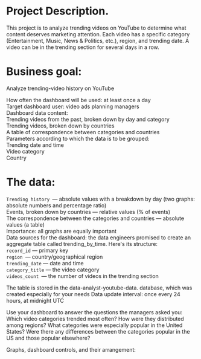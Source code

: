 # Project Description.  
   This project is to analyze trending videos on YouTube to determine what content deserves marketing attention.
Each video has a specific category (Entertainment, Music, News & Politics, etc.), region, and trending date.
A video can be in the trending section for several days in a row.

# Business goal:  
Analyze trending-video history on YouTube  

How often the dashboard will be used: at least once a day  
Target dashboard user: video ads planning managers  
Dashboard data content:  
Trending videos from the past, broken down by day and category  
Trending videos, broken down by countries  
A table of correspondence between categories and countries  
Parameters according to which the data is to be grouped:  
Trending date and time   
Video category  
Country  
# The data:  
`Trending history `— absolute values with a breakdown by day (two graphs: absolute numbers and percentage ratio)  
Events, broken down by countries — relative values (% of events)  
The correspondence between the categories and countries — absolute values (a table)  
Importance: all graphs are equally important  
Data sources for the dashboard: the data engineers promised to create an aggregate table called trending_by_time. Here's its structure:  
`record_id` — primary key   
`region `— country/geographical region   
`trending_date` — date and time  
`category_title` — the video category  
`videos_count `— the number of videos in the trending section  

The table is stored in the data-analyst-youtube-data. database, which was created especially for your needs
Data update interval: once every 24 hours, at midnight UTC  

Use your dashboard to answer the questions the managers asked you:
Which video categories trended most often?
How were they distributed among regions?
What categories were especially popular in the United States? Were there any differences between the categories popular in the US and those popular elsewhere?


Graphs, dashboard controls, and their arrangement:  
